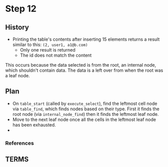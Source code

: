 # Step 12

## History
- Printing the table's contents after inserting 15 elements returns a result similar to this: `(2, user1, a1@b.com)`
  - Only one result is returned
  - The id does not match the content

This occurs because the data selected is from the root, an internal node, which shouldn't contain data. The data is a left over from when the root was a leaf node.

## Plan
- On `table_start` (called by `execute_select`), find the leftmost cell node via `table_find`, which finds nodes based on their type. First it finds the root node (via `internal_node_find`) then it finds the leftmost leaf node.
- Move to the next leaf node once all the cells in the leftmost leaf node has been exhausted.
- 

### References

## TERMS
